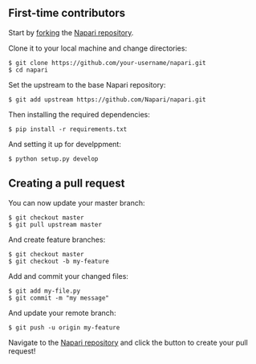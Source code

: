 ## First-time contributors

Start by [forking](https://help.github.com/articles/fork-a-repo/)
the [Napari repository](https://github.com/Napari/napari).

Clone it to your local machine and change directories:
```
$ git clone https://github.com/your-username/napari.git
$ cd napari
```

Set the upstream to the base Napari repository:
```
$ git add upstream https://github.com/Napari/napari.git
```

Then installing the required dependencies:
```
$ pip install -r requirements.txt
```

And setting it up for develppment:
```
$ python setup.py develop
```

## Creating a pull request
You can now update your master branch:
```
$ git checkout master
$ git pull upstream master
```

And create feature branches:
```
$ git checkout master
$ git checkout -b my-feature
```

Add and commit your changed files:
```
$ git add my-file.py
$ git commit -m "my message"
```

And update your remote branch:
```
$ git push -u origin my-feature
```

Navigate to the [Napari repository](https://github.com/Napari/napari) and click
the button to create your pull request!
